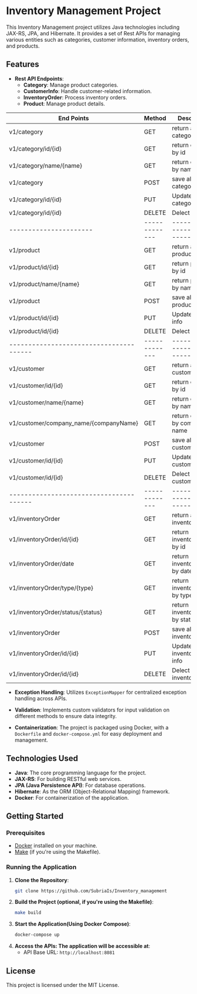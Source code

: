 # Inventory Management Project

This Inventory Management project utilizes Java technologies including JAX-RS, JPA, and Hibernate. It provides a set of Rest APIs for managing various entities such as categories, customer information, inventory orders, and products.

## Features

- **Rest API Endpoints**: 
  - **Category**: Manage product categories.
  - **CustomerInfo**: Handle customer-related information.
  - **InventoryOrder**: Process inventory orders.
  - **Product**: Manage product details.
 

|             End Points                  |     Method    |            Description           |
| --------------------------------------- | ------------- |  ------------------------------- |
| v1/category                             |    GET        | return all categories            |
| v1/category/id/{id}                     |    GET        | return category by id            |
| v1/category/name/{name}                 |    GET        | return category by name          |
| v1/category                             |    POST       | save all new category            |
| v1/category/id/{id}                     |    PUT        | Update category info             |
| v1/category/id/{id}                     |    DELETE     |    Delect category               |
| ----------------------                  | ------------- |  ------------------------------- |
| v1/product                              |    GET        | return all products              |
| v1/product/id/{id}                      |    GET        | return product by id             |
| v1/product/name/{name}                  |    GET        | return product by name           | 
| v1/product                              |    POST       | save all new product             |
| v1/product/id/{id}                      |    PUT        | Update product info              |
| v1/product/id/{id}                      |    DELETE     |    Delect product                |
| --------------------------------------- | ------------- |  ------------------------------- |
| v1/customer                             |    GET        | return all customers             |
| v1/customer/id/{id}                     |    GET        | return customer by id            |
| v1/customer/name/{name}                 |    GET        | return customer by name          | 
| v1/customer/company_name/{companyName}  |    GET        | return customer by company name  | 
| v1/customer                             |    POST       | save all new customer            |
| v1/customer/id/{id}                     |    PUT        | Update customer info             |
| v1/customer/id/{id}                     |    DELETE     |    Delect customer               |
| --------------------------------------- | ------------- |  ------------------------------- |
| v1/inventoryOrder                       |    GET        | return all inventoryOrders       |
| v1/inventoryOrder/id/{id}               |    GET        | return inventoryOrder by id      |
| v1/inventoryOrder/date                  |    GET        | return inventoryOrder by date    | 
| v1/inventoryOrder/type/{type}           |    GET        | return inventoryOrder by type    |
| v1/inventoryOrder/status/{status}       |    GET        | return inventoryOrder by status  |
| v1/inventoryOrder                       |    POST       | save all new inventoryOrder      |
| v1/inventoryOrder/id/{id}               |    PUT        | Update inventoryOrder info       |
| v1/inventoryOrder/id/{id}               |    DELETE     |    Delect inventoryOrder         |




- **Exception Handling**: Utilizes `ExceptionMapper` for centralized exception handling across APIs.

- **Validation**: Implements custom validators for input validation on different methods to ensure data integrity.

- **Containerization**: The project is packaged using Docker, with a `Dockerfile` and `docker-compose.yml` for easy deployment and management.

## Technologies Used

- **Java**: The core programming language for the project.
- **JAX-RS**: For building RESTful web services.
- **JPA (Java Persistence API)**: For database operations.
- **Hibernate**: As the ORM (Object-Relational Mapping) framework.
- **Docker**: For containerization of the application.

## Getting Started

### Prerequisites

- [Docker](https://www.docker.com/get-started) installed on your machine.
- [Make](https://www.gnu.org/software/make/) (if you're using the Makefile).

### Running the Application

1. **Clone the Repository**:
   ```bash
   git clone https://github.com/SubriaIs/Inventory_management

2. **Build the Project (optional, if you're using the Makefile)**:
   ```bash
   make build
   
3. **Start the Application(Using Docker Compose)**:
   ```bash
   docker-compose up

4. **Access the APIs: The application will be accessible at**:
   - API Base URL: `http://localhost:8081`
     
## License
   This project is licensed under the MIT License.
